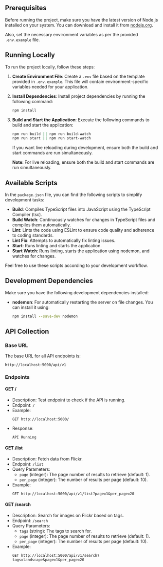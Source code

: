 ## Prerequisites

Before running the project, make sure you have the latest version of Node.js installed on your system. You can download and install it from [nodejs.org](https://nodejs.org/).

Also, set the necessary environment variables as per the provided `.env.example` file.

## Running Locally

To run the project locally, follow these steps:

1. **Create Environment File**: Create a `.env` file based on the template provided in `.env.example`. This file will contain environment-specific variables needed for your application.

2. **Install Dependencies**: Install project dependencies by running the following command:

   ```bash
   npm install
   ```

3. **Build and Start the Application**: Execute the following commands to build and start the application:

   ```bash
   npm run build || npm run build-watch
   npm run start || npm run start-watch
   ```

   If you want live reloading during development, ensure both the build and start commands are run simultaneously.

   **Note**: For live reloading, ensure both the build and start commands are run simultaneously.

## Available Scripts

In the `package.json` file, you can find the following scripts to simplify development tasks:

- **Build**: Compiles TypeScript files into JavaScript using the TypeScript Compiler (tsc).
- **Build Watch**: Continuously watches for changes in TypeScript files and compiles them automatically.
- **Lint**: Lints the code using ESLint to ensure code quality and adherence to coding standards.
- **Lint Fix**: Attempts to automatically fix linting issues.
- **Start**: Runs linting and starts the application.
- **Start Watch**: Runs linting, starts the application using nodemon, and watches for changes.

Feel free to use these scripts according to your development workflow.

## Development Dependencies

Make sure you have the following development dependencies installed:

- **nodemon**: For automatically restarting the server on file changes. You can install it using:

  ```bash
  npm install --save-dev nodemon
  ```

## API Collection

### Base URL

The base URL for all API endpoints is:

```
http://localhost:5000/api/v1
```

### Endpoints

#### GET /

- Description: Test endpoint to check if the API is running.
- Endpoint: `/`
- Example: 
  ```http
  GET http://localhost:5000/
  ```
- Response:
  ```
  API Running
  ```

#### GET /list

- Description: Fetch data from Flickr.
- Endpoint: `/list`
- Query Parameters:
  - `page` (integer): The page number of results to retrieve (default: 1).
  - `per_page` (integer): The number of results per page (default: 10).
- Example: 
  ```http
  GET http://localhost:5000/api/v1/list?page=1&per_page=20
  ```

#### GET /search

- Description: Search for images on Flickr based on tags.
- Endpoint: `/search`
- Query Parameters:
  - `tags` (string): The tags to search for.
  - `page` (integer): The page number of results to retrieve (default: 1).
  - `per_page` (integer): The number of results per page (default: 10).
- Example: 
  ```http
  GET http://localhost:5000/api/v1/search?tags=landscape&page=1&per_page=20
  ```
